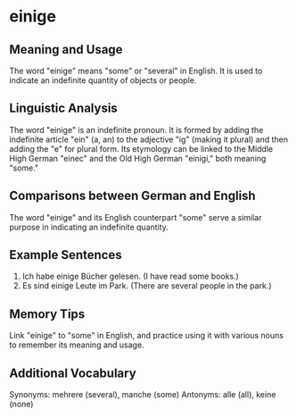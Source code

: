 # einige
## Meaning and Usage
The word "einige" means "some" or "several" in English. It is used to indicate an indefinite quantity of objects or people.

## Linguistic Analysis
The word "einige" is an indefinite pronoun. It is formed by adding the indefinite article "ein" (a, an) to the adjective "ig" (making it plural) and then adding the "e" for plural form. Its etymology can be linked to the Middle High German "einec" and the Old High German "einigi," both meaning "some."

## Comparisons between German and English
The word "einige" and its English counterpart "some" serve a similar purpose in indicating an indefinite quantity.

## Example Sentences
1. Ich habe einige Bücher gelesen. (I have read some books.)
2. Es sind einige Leute im Park. (There are several people in the park.)

## Memory Tips
Link "einige" to "some" in English, and practice using it with various nouns to remember its meaning and usage.

## Additional Vocabulary
Synonyms: mehrere (several), manche (some)
Antonyms: alle (all), keine (none)